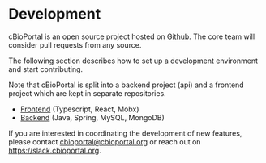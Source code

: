 # Development

cBioPortal is an open source project hosted on [Github](https://www.github.com/cbioportal/cbioportal).  The core team will
consider pull requests from any source.

The following section describes how to set up a development environment and start contributing.

Note that cBioPortal is split into a backend project (api) and a frontend project which are kept in separate repositories.

- [Frontend](http://www.github.com/cbioportal/cbioportal-frontend)
  (Typescript, React, Mobx)
- [Backend](http://www.github.com/cbioportal/cbioportal)
  (Java, Spring, MySQL, MongoDB)

If you are interested in coordinating the development of new features, please contact cbioportal@cbioportal.org or reach out on https://slack.cbioportal.org.
